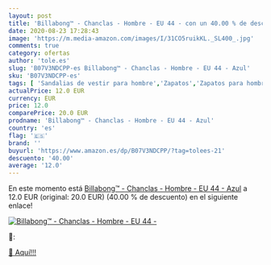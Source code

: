 ```yaml
---
layout: post
title: 'Billabong™ - Chanclas - Hombre - EU 44 - con un 40.00 % de descuento'
date: 2020-08-23 17:28:43
image: 'https://m.media-amazon.com/images/I/31CO5ruikKL._SL400_.jpg'
comments: true
category: ofertas
author: 'tole.es'
slug: 'B07V3NDCPP-es Billabong™ - Chanclas - Hombre - EU 44 - Azul'
sku: 'B07V3NDCPP-es'
tags: [ 'Sandalias de vestir para hombre','Zapatos','Zapatos para hombre','Zapatos y complementos','chanclas', ]
actualPrice: 12.0 EUR
currency: EUR
price: 12.0
comparePrice: 20.0 EUR
prodname: 'Billabong™ - Chanclas - Hombre - EU 44 - Azul'
country: 'es'
flag: '🇪🇸'
brand: ''
buyurl: 'https://www.amazon.es/dp/B07V3NDCPP/?tag=tolees-21'
descuento: '40.00'
average: '12.0'
---
```


En este momento está [Billabong™ - Chanclas - Hombre - EU 44 - Azul](https://www.amazon.es/dp/B07V3NDCPP/?tag=tolees-21) a 12.0 EUR (original: 20.0 EUR) (40.00 %  de descuento) en el siguiente enlace!

[![Billabong™ - Chanclas - Hombre - EU 44 -](https://m.media-amazon.com/images/I/31CO5ruikKL._SL400_.jpg)](https://www.amazon.es/dp/B07V3NDCPP/?tag=tolees-21)

🔎:


[🛒 Aquí!!!](https://www.amazon.es/dp/B07V3NDCPP/?tag=tolees-21)
